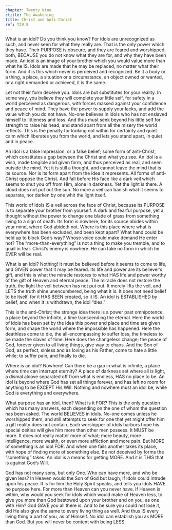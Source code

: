 ```yaml
---
chapter: Twenty Nine
ctitle: The Awakening
title: Christ and Anti-Christ
ref: T29.8
---
```


What is an idol? Do you think you know? For idols are unrecognized as
such, and never seen for what they really are. That is the only power
which they have. Their PURPOSE is obscure, and they are feared and
worshipped, both, BECAUSE you do not know what they are for, and why
they have been made. An idol is an image of your brother which you would
value more than what he IS. Idols are made that he may be replaced, no
matter what their form. And it is this which never is perceived and
recognized. Be it a body or a thing, a place, a situation or a
circumstance, an object owned or wanted, or a right demanded or
achieved, it is the same.

Let not their form deceive you. Idols are but substitutes for your
reality. In some way, you believe they will complete your little self,
for safety in a world perceived as dangerous, with forces massed against
your confidence and peace of mind. They have the power to supply your
lacks, and add the value which you do not have. No-one believes in idols
who has not enslaved himself to littleness and loss. And thus must seek
beyond his little self for strength to raise his head, and stand apart
from all the misery the world reflects. This is the penalty for looking
not within for certainty and quiet calm which liberates you from the
world, and lets you stand apart, in quiet and in peace.

An idol is a false impression, or a false belief; some form of
anti-Christ, which constitutes a gap between the Christ and what you
see. An idol is a wish, made tangible and given form, and thus perceived
as real, and seen outside the mind. Yet it is still a thought, and cannot
leave the mind that is its source. Nor is its form apart from the idea
it represents. All forms of anti-Christ oppose the Christ. And fall
before His face like a dark veil which seems to shut you off from Him,
alone in darkness. Yet the light is there. A cloud does not put out the
sun. No more a veil can banish what it seems to separate, nor darken by
one whit the light itself.

This world of idols IS a veil across the face of Christ, because its
PURPOSE is to separate your brother from yourself. A dark and fearful
purpose, yet a thought without the power to change one blade of grass
from something living to a sign of death. Its form is nowhere, for its
source abides within your mind, where God abideth not. Where is this
place where what is everywhere has been excluded, and been kept apart?
What hand could be held up to block God’s way? Whose voice could make
demand He enter not? The “more-than-everything” is not a thing to make
you tremble, and to quail in fear. Christ’s enemy is nowhere. He can
take no form in which he EVER will be real.

What is an idol? Nothing! It must be believed before it seems to come to
life, and GIVEN power that it may be feared. Its life and power are its
believer’s gift, and this is what the miracle restores to what HAS life
and power worthy of the gift of Heaven and eternal peace. The miracle
does not restore the truth, the light the veil
between has not put out. It merely lifts the veil, and LETS the truth
shine unencumbered, being what it is. It does not need belief to be
itself, for it HAS BEEN created, so it IS. An idol is ESTABLISHED by
belief, and when it is withdrawn, the idol “dies.”

This is the anti-Christ; the strange idea there is a power past
omnipotence, a place beyond the infinite, a time transcending the
eternal. Here the world of idols has been set by the idea this power and
place and time are given form, and shape the world where the impossible
has happened. Here the deathless come to die, the all-encompassing to
suffer loss, the timeless to be made the slaves of time. Here does the
changeless change; the peace of God, forever given to all living things,
give way to chaos. And the Son of God, as perfect, sinless and as loving
as his Father, come to hate a little while; to suffer pain, and finally
to die.

Where is an idol? Nowhere! Can there be a gap in what is infinite, a
place where time can interrupt eternity? A place of darkness set where
all is light, a dismal alcove separated off from what is endless, HAS no
place to be. An idol is beyond where God has set all things forever, and
has left no room for anything to be EXCEPT His Will. Nothing and nowhere
must an idol be, while God is everything and everywhere.

What purpose has an idol, then? What is it FOR? This is the only
question which has many answers, each depending on the one of whom the
question has been asked. The world BELIEVES in idols. No-one comes unless
he worshipped them, and still attempts to seek for one that yet might
offer him a gift reality does not contain. Each worshipper of idols
harbors hope his special deities will give him more than other men
possess. It MUST be more. It does not really matter more of what; more
beauty, more intelligence, more wealth, or even more affliction and more
pain. But MORE of something is an idol FOR. And when one fails another
takes its place, with hope of finding more of something else. Be not
deceived by forms the “something” takes. An idol is a means for getting
MORE. And it is THIS that is against God’s Will.

God has not many sons, but only One. Who can have more, and who be given
less? In Heaven would the Son of God but laugh, if idols could intrude
upon his peace. It is for him the Holy Spirit
speaks, and tells you idols HAVE no purpose here. For more than Heaven
can you never have. If Heaven is within, why would you seek for idols
which would make of Heaven less, to give you more than God bestowed upon
your brother and on you, as one with Him? God GAVE you all there is. And
to be sure you could not lose it, did He also give the same to every
living thing as well. And thus IS every living thing a part of you, as
of Himself. No idol can establish you as MORE than God. But you will
never be content with being LESS.

